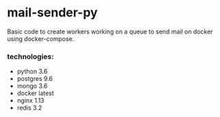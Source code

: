 # mail-sender-py
Basic code to create workers working on a queue to send mail on docker using docker-compose.

### technologies:
* python 3.6
* postgres 9.6
* mongo 3.6
* docker latest
* nginx 1.13
* redis 3.2


